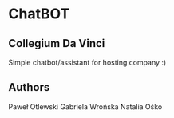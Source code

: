 # ChatBOT
## Collegium Da Vinci

Simple chatbot/assistant for hosting company :)

## Authors
Paweł Otlewski
Gabriela Wrońska
Natalia Ośko
